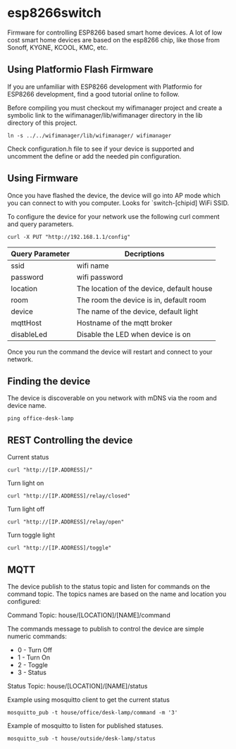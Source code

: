 # esp8266switch
Firmware for controlling ESP8266 based smart home devices.  A lot of low cost smart home devices are based on the esp8266 chip, like those from Sonoff, KYGNE, KCOOL, KMC, etc.

## Using Platformio Flash Firmware

If you are unfamiliar with ESP8266 development with Platformio for ESP8266 development, find a good tutorial online to follow. 

Before compiling you must checkout my wifimanager project and create a symbolic link to the wifimanager/lib/wifimanager directory in the lib directory of this project.

```
ln -s ../../wifimanager/lib/wifimanager/ wifimanager
```

Check configuration.h file to see if your device is supported and uncomment the define or add the needed pin configuration.


## Using Firmware

Once you have flashed the device, the device will go into AP mode which you can connect to with you computer.  Looks for `switch-[chipid] WiFi SSID.

To configure the device for your network use the following curl comment and query parameters. 

```
curl -X PUT "http://192.168.1.1/config"
```

| Query Parameter  | Decriptions |
| --- | --- |
| ssid | wifi name |
| password | wifi password |
| location | The location of the device, default house |
| room | The room the device is in, default room |
| device | The name of the device, default light |
| mqttHost | Hostname of the mqtt broker |
| disableLed | Disable the LED when device is on |

Once you run the command the device will restart and connect to your network.

## Finding the device ###
The device is discoverable on you network with mDNS via the room and device name.

```
ping office-desk-lamp
```

## REST Controlling the device

Current status

```
curl "http://[IP.ADDRESS]/"
```

Turn light on

```
curl "http://[IP.ADDRESS]/relay/closed"
```

Turn light off

```
curl "http://[IP.ADDRESS]/relay/open"
```

Turn toggle light

```
curl "http://[IP.ADDRESS]/toggle"
```

## MQTT

The device publish to the status topic and listen for commands on the command topic. The topics names are based on the name and location you configured:

Command Topic:
house/[LOCATION]/[NAME]/command

The commands message to publish to control the device are simple numeric commands: 

* 0 - Turn Off
* 1 - Turn On
* 2 - Toggle 
* 3 - Status

Status Topic:
house/[LOCATION]/[NAME]/status


Example using mosquitto client to get the current status

```
mosquitto_pub -t house/office/desk-lamp/command -m '3'
```

Example of mosquitto to listen for published statuses.

```
mosquitto_sub -t house/outside/desk-lamp/status
```
